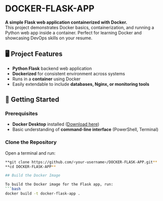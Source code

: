 # DOCKER-FLASK-APP

**A simple Flask web application containerized with Docker.**  
This project demonstrates Docker basics, containerization, and running a Python web app inside a container. Perfect for learning Docker and showcasing DevOps skills on your resume.

## 🖥️ Project Features
- **Python Flask** backend web application  
- **Dockerized** for consistent environment across systems  
- Runs in a **container** using Docker  
- Easily extendable to include **databases, Nginx, or monitoring tools**

## 🚀 Getting Started

### Prerequisites
- **Docker Desktop** installed ([Download here](https://www.docker.com/products/docker-desktop))  
- Basic understanding of **command-line interface** (PowerShell, Terminal)

### Clone the Repository
Open a terminal and run:
```bash
**git clone https://github.com/<your-username>/DOCKER-FLASK-APP.git**
**cd DOCKER-FLASK-APP**

## Build the Docker Image

To build the Docker image for the Flask app, run:
```bash
docker build -t docker-flask-app .



